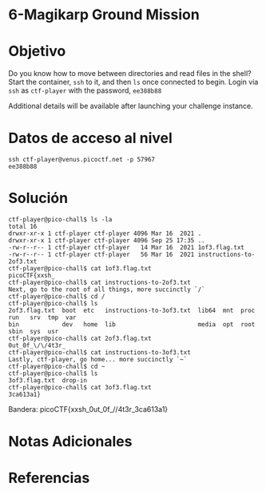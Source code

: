 # 6-Magikarp Ground Mission
# Objetivo
Do you know how to move between directories and read files in the shell? Start the container, `ssh` to it, and then `ls` once connected to begin. Login via `ssh` as `ctf-player` with the password, `ee388b88`

Additional details will be available after launching your challenge instance.

# Datos de acceso al nivel
```
ssh ctf-player@venus.picoctf.net -p 57967
ee388b88
```
# Solución
```
ctf-player@pico-chall$ ls -la
total 16
drwxr-xr-x 1 ctf-player ctf-player 4096 Mar 16  2021 .
drwxr-xr-x 1 ctf-player ctf-player 4096 Sep 25 17:35 ..
-rw-r--r-- 1 ctf-player ctf-player   14 Mar 16  2021 1of3.flag.txt
-rw-r--r-- 1 ctf-player ctf-player   56 Mar 16  2021 instructions-to-2of3.txt
ctf-player@pico-chall$ cat 1of3.flag.txt 
picoCTF{xxsh_
ctf-player@pico-chall$ cat instructions-to-2of3.txt 
Next, go to the root of all things, more succinctly `/`
ctf-player@pico-chall$ cd /
ctf-player@pico-chall$ ls
2of3.flag.txt  boot  etc   instructions-to-3of3.txt  lib64  mnt  proc  run   srv  tmp  var
bin            dev   home  lib                       media  opt  root  sbin  sys  usr
ctf-player@pico-chall$ cat 2of3.flag.txt 
0ut_0f_\/\/4t3r_
ctf-player@pico-chall$ cat instructions-to-3of3.txt 
Lastly, ctf-player, go home... more succinctly `~`
ctf-player@pico-chall$ cd ~
ctf-player@pico-chall$ ls
3of3.flag.txt  drop-in
ctf-player@pico-chall$ cat 3of3.flag.txt 
3ca613a1}
```
Bandera: picoCTF{xxsh_0ut_0f_\/\/4t3r_3ca613a1}
# Notas Adicionales

# Referencias
